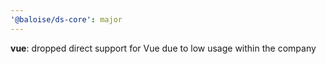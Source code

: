 ```yaml
---
'@baloise/ds-core': major
---
```


**vue**: dropped direct support for Vue due to low usage within the company
